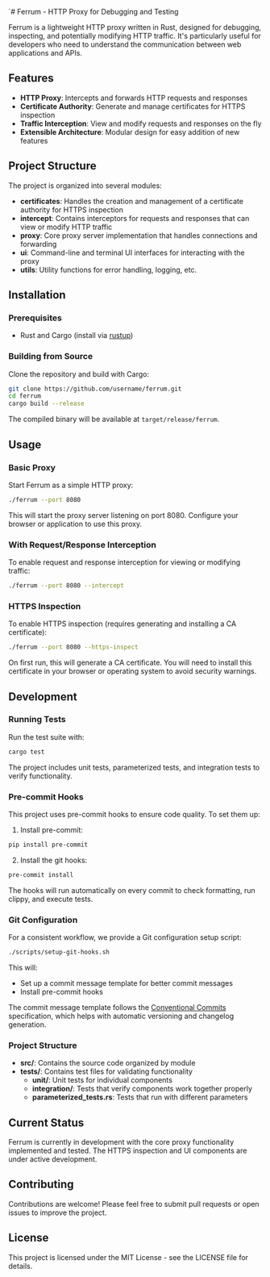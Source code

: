 `# Ferrum - HTTP Proxy for Debugging and Testing

Ferrum is a lightweight HTTP proxy written in Rust, designed for debugging, inspecting, and potentially modifying HTTP traffic. It's particularly useful for developers who need to understand the communication between web applications and APIs.

## Features

- **HTTP Proxy**: Intercepts and forwards HTTP requests and responses
- **Certificate Authority**: Generate and manage certificates for HTTPS inspection
- **Traffic Interception**: View and modify requests and responses on the fly
- **Extensible Architecture**: Modular design for easy addition of new features

## Project Structure

The project is organized into several modules:

- **certificates**: Handles the creation and management of a certificate authority for HTTPS inspection
- **intercept**: Contains interceptors for requests and responses that can view or modify HTTP traffic
- **proxy**: Core proxy server implementation that handles connections and forwarding
- **ui**: Command-line and terminal UI interfaces for interacting with the proxy
- **utils**: Utility functions for error handling, logging, etc.

## Installation

### Prerequisites

- Rust and Cargo (install via [rustup](https://rustup.rs/))

### Building from Source

Clone the repository and build with Cargo:

```bash
git clone https://github.com/username/ferrum.git
cd ferrum
cargo build --release
```

The compiled binary will be available at `target/release/ferrum`.

## Usage

### Basic Proxy

Start Ferrum as a simple HTTP proxy:

```bash
./ferrum --port 8080
```

This will start the proxy server listening on port 8080. Configure your browser or application to use this proxy.

### With Request/Response Interception

To enable request and response interception for viewing or modifying traffic:

```bash
./ferrum --port 8080 --intercept
```

### HTTPS Inspection

To enable HTTPS inspection (requires generating and installing a CA certificate):

```bash
./ferrum --port 8080 --https-inspect
```

On first run, this will generate a CA certificate. You will need to install this certificate in your browser or operating system to avoid security warnings.

## Development

### Running Tests

Run the test suite with:

```bash
cargo test
```

The project includes unit tests, parameterized tests, and integration tests to verify functionality.

### Pre-commit Hooks

This project uses pre-commit hooks to ensure code quality. To set them up:

1. Install pre-commit:
```bash
pip install pre-commit
```

2. Install the git hooks:
```bash
pre-commit install
```

The hooks will run automatically on every commit to check formatting, run clippy, and execute tests.

### Git Configuration

For a consistent workflow, we provide a Git configuration setup script:

```bash
./scripts/setup-git-hooks.sh
```

This will:
- Set up a commit message template for better commit messages
- Install pre-commit hooks

The commit message template follows the [Conventional Commits](https://www.conventionalcommits.org/) specification, which helps with automatic versioning and changelog generation.

### Project Structure

- **src/**: Contains the source code organized by module
- **tests/**: Contains test files for validating functionality
  - **unit/**: Unit tests for individual components
  - **integration/**: Tests that verify components work together properly
  - **parameterized_tests.rs**: Tests that run with different parameters

## Current Status

Ferrum is currently in development with the core proxy functionality implemented and tested. The HTTPS inspection and UI components are under active development.

## Contributing

Contributions are welcome! Please feel free to submit pull requests or open issues to improve the project.

## License

This project is licensed under the MIT License - see the LICENSE file for details.

